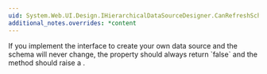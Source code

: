 ```yaml
---
uid: System.Web.UI.Design.IHierarchicalDataSourceDesigner.CanRefreshSchema
additional_notes.overrides: *content
---
```


<p>If you implement the <xref href="System.Web.UI.Design.IHierarchicalDataSourceDesigner"></xref> interface to create your own data source and the schema will never change, the <xref href="System.Web.UI.Design.IHierarchicalDataSourceDesigner.CanRefreshSchema"></xref> property should always return `false` and the <xref href="System.Web.UI.Design.IHierarchicalDataSourceDesigner.RefreshSchema(System.Boolean)"></xref> method should raise a <xref href="System.NotSupportedException"></xref>.</p>


